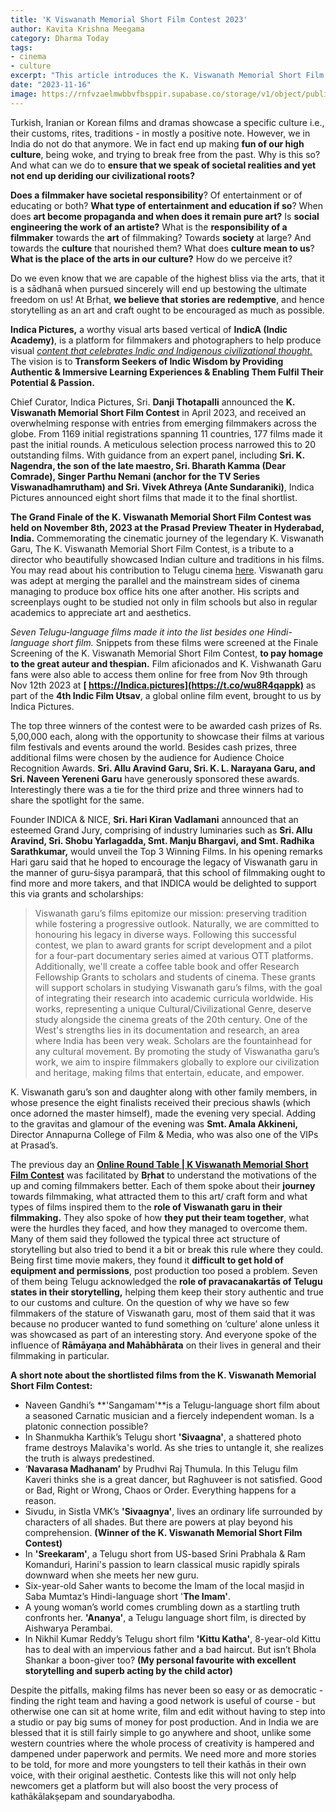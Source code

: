 ```yaml
---
title: 'K Viswanath Memorial Short Film Contest 2023'
author: Kavita Krishna Meegama
category: Dharma Today
tags:
- cinema
- culture
excerpt: "This article introduces the K. Viswanath Memorial Short Film Contest, showcasing films that honor the legendary director's legacy in depicting Indian culture."
date: "2023-11-16"
image: https://rnfvzaelmwbbvfbsppir.supabase.co/storage/v1/object/public/brhatwebsite/05dhiti/kviswanathfilmcontest.webp
---
```


Turkish, Iranian or Korean films and dramas showcase a specific culture i.e., their customs, rites, traditions - in mostly a positive note. However, we in India do not do that anymore. We in fact end up making **fun of our high culture**, being woke, and trying to break free from the past. Why is this so? And what can we do to **ensure that we speak of societal realities and yet not end up deriding our civilizational roots?**

**Does a filmmaker have societal responsibility**? Of entertainment or of educating or both? **What type of entertainment and education if so**? When does **art become propaganda and when does it remain pure art?** Is **social engineering the work of an artiste?** What is the **responsibility of a filmmaker** towards the **art** of filmmaking? Towards **society** at large? And towards the **culture** that nourished them? What does **culture mean to us**? **What is the place of the arts in our culture?** How do we perceive it?

Do we even know that we are capable of the highest bliss via the arts, that it is a sādhanā when pursued sincerely will end up bestowing the ultimate freedom on us! At Bṛhat, **we believe that stories are redemptive**, and hence storytelling as an art and craft ought to be encouraged as much as possible.

**Indica Pictures,** a worthy visual arts based vertical of **IndicA (Indic Academy)**, is a platform for filmmakers and photographers to help produce visual _<span style="text-decoration:underline;">content that celebrates Indic and Indigenous civilizational thought.</span>_ The vision is to **Transform Seekers of Indic Wisdom by Providing Authentic & Immersive Learning Experiences & Enabling Them Fulfil Their Potential & Passion.**

Chief Curator, Indica Pictures, Sri. **Danji Thotapalli** announced the **K. Viswanath Memorial Short Film Contest** in April 2023, and received an overwhelming response with entries from emerging filmmakers across the globe. From 1169 initial registrations spanning 11 countries, 177 films made it past the initial rounds. A meticulous selection process narrowed this to 20 outstanding films. With guidance from an expert panel, including **Sri. K. Nagendra, the son of the late maestro, Sri. Bharath Kamma (Dear Comrade), Singer Parthu Nemani (anchor for the TV Series Viswanadhamrutham) and Sri. Vivek Athreya (Ante Sundaraniki)**, Indica Pictures announced eight short films that made it to the final shortlist.

**The Grand Finale of the K. Viswanath Memorial Short Film Contest was held on November 8th, 2023 at the Prasad Preview Theater in Hyderabad, India.** Commemorating the cinematic journey of the legendary K. Viswanath Garu, The K. Viswanath Memorial Short Film Contest, is a tribute to a director who beautifully showcased Indian culture and traditions in his films. You may read about his contribution to Telugu cinema [here](https://www.brhat.in/dhiti/kvishwanathlegacy). Viswanath garu was adept at merging the parallel and the mainstream sides of cinema managing to produce box office hits one after another. His scripts and screenplays ought to be studied not only in film schools but also in regular academics to appreciate art and aesthetics.

_Seven Telugu-language films made it into the list besides one Hindi-language short film._ Snippets from these films were screened at the Finale Screening of the K. Viswanath Memorial Short Film Contest, **to pay homage to the great auteur and thespian.** Film aficionados and K. Vishwanath Garu fans were also able to access them online for free from Nov 9th through Nov 12th 2023 at **[ https://Indica.pictures](https://t.co/wu8R4qappk)** as part of the **4th Indic Film Utsav**, a global online film event, brought to us by Indica Pictures.

The top three winners of the contest were to be awarded cash prizes of Rs. 5,00,000 each, along with the opportunity to showcase their films at various film festivals and events around the world. Besides cash prizes, three additional films were chosen by the audience for Audience Choice Recognition Awards. **Sri. Allu Aravind Garu, Sri. K. L. Narayana Garu, and Sri. Naveen Yereneni Garu** have generously sponsored these awards. Interestingly there was a tie for the third prize and three winners had to share the spotlight for the same.

Founder INDICA & NICE, **Sri. Hari Kiran Vadlamani** announced that an esteemed Grand Jury, comprising of industry luminaries such as **Sri. Allu Aravind, Sri. Shobu Yarlagadda, Smt. Manju Bhargavi, and Smt. Radhika Sarathkumar,** would unveil the Top 3 Winning Films. In his opening remarks Hari garu said that he hoped to encourage the legacy of Viswanath garu in the manner of guru-śiṣya paramparā, that this school of filmmaking ought to find more and more takers, and that INDICA would be delighted to support this via grants and scholarships:

> Viswanath garu’s films epitomize our mission: preserving tradition while fostering a progressive outlook. Naturally, we are committed to honouring his legacy in diverse ways. Following this successful contest, we plan to award grants for script development and a pilot for a four-part documentary series aimed at various OTT platforms. Additionally, we'll create a coffee table book and offer Research Fellowship Grants to scholars and students of cinema. These grants will support scholars in studying Viswanath garu’s films, with the goal of integrating their research into academic curricula worldwide. His works, representing a unique Cultural/Civilizational Genre, deserve study alongside the cinema greats of the 20th century. One of the West's strengths lies in its documentation and research, an area where India has been very weak. Scholars are the fountainhead for any cultural movement. By promoting the study of Viswanatha garu’s work, we aim to inspire filmmakers globally to explore our civilization and heritage, making films that entertain, educate, and empower.

K. Viswanath garu’s son and daughter along with other family members, in whose presence the eight finalists received their precious shawls (which once adorned the master himself), made the evening very special. Adding to the gravitas and glamour of the evening was **Smt. Amala Akkineni,** Director Annapurna College of Film & Media, who was also one of the VIPs at Prasad’s.

The previous day an **[Online Round Table | K Viswanath Memorial Short Film Contest](https://www.youtube.com/watch?v=xDBIJfx6L5U&t=4109s)** was facilitated by **Bṛhat** to understand the motivations of the up and coming filmmakers better. Each of them spoke about their **journey** towards filmmaking, what attracted them to this art/ craft form and what types of films inspired them to the **role of Viswanath garu in their filmmaking.** They also spoke of how **they put their team together**, what were the hurdles they faced, and how they managed to overcome them. Many of them said they followed the typical three act structure of storytelling but also tried to bend it a bit or break this rule where they could. Being first time movie makers, they found it **difficult to get hold of equipment and permissions**, post production too posed a problem. Seven of them being Telugu acknowledged the **role of pravacanakartās of Telugu states in their storytelling,** helping them keep their story authentic and true to our customs and culture. On the question of why we have so few filmmakers of the stature of Viswanath garu, most of them said that it was because no producer wanted to fund something on ‘culture’ alone unless it was showcased as part of an interesting story. And everyone spoke of the influence of **Rāmāyaṇa and Mahābhārata** on their lives in general and their filmmaking in particular.

**A short note about the shortlisted films from the K. Viswanath Memorial Short Film Contest:**

- Naveen Gandhi’s **'Sangamam'**is a Telugu-language short film about a seasoned Carnatic musician and a fiercely independent woman. Is a platonic connection possible?
- In Shanmukha Karthik’s Telugu short **'Sivaagna'**, a shattered photo frame destroys Malavika's world. As she tries to untangle it, she realizes the truth is always predestined.
- ‘**Navarasa Madhanam’** by Prudhvi Raj Thumula. In this Telugu film Kaveri thinks she is a great dancer, but Raghuveer is not satisfied. Good or Bad, Right or Wrong, Chaos or Order. Everything happens for a reason.
- Sivudu, in Sistla VMK’s **'Sivaagnya'**, lives an ordinary life surrounded by characters of all shades. But there are powers at play beyond his comprehension. **(Winner of the K. Viswanath Memorial Short Film Contest)**
- In **'Sreekaram'**, a Telugu short from US-based Srini Prabhala & Ram Komanduri, Harini's passion to learn classical music rapidly spirals downward when she meets her new guru.
- Six-year-old Saher wants to become the Imam of the local masjid in Saba Mumtaz’s Hindi-language short '**The Imam'**.
- A young woman’s world comes crumbling down as a startling truth confronts her. **'Ananya'**, a Telugu language short film, is directed by Aishwarya Perambai.
- In Nikhil Kumar Reddy’s Telugu short film **'Kittu Katha'**, 8-year-old Kittu has to deal with an impervious father and a bad haircut. But isn’t Bhola Shankar a boon-giver too? **(My personal favourite with excellent storytelling and superb acting by the child actor)**

Despite the pitfalls, making films has never been so easy or as democratic - finding the right team and having a good network is useful of course - but otherwise one can sit at home write, film and edit without having to step into a studio or pay big sums of money for post production. And in India we are blessed that it is still fairly simple to go anywhere and shoot, unlike some western countries where the whole process of creativity is hampered and dampened under paperwork and permits. We need more and more stories to be told, for more and more youngsters to tell their kathās in their own voice, with their original aesthetic. Contests like this will not only help newcomers get a platform but will also boost the very process of kathākālakṣepam and soundaryabodha.
